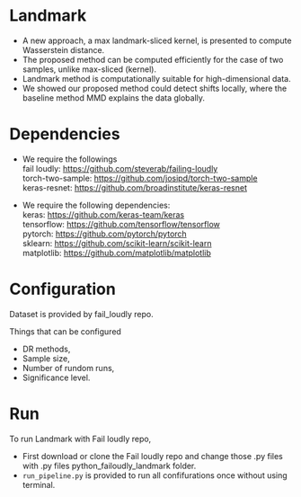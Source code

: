 # Landmark


* A new approach, a max landmark-sliced kernel, is presented to compute Wasserstein distance. 
* The proposed method can be computed efficiently for the case of two samples, unlike max-sliced (kernel).
* Landmark method is computationally suitable for high-dimensional data.
* We showed our proposed method could detect shifts locally, where the baseline method MMD explains the data globally. 


# Dependencies

* We require the followings<br>
fail loudly: https://github.com/steverab/failing-loudly<br>
torch-two-sample: https://github.com/josipd/torch-two-sample<br>
keras-resnet: https://github.com/broadinstitute/keras-resnet<br>



* We require the following dependencies:<br>
keras: https://github.com/keras-team/keras<br>
tensorflow: https://github.com/tensorflow/tensorflow<br>
pytorch: https://github.com/pytorch/pytorch<br>
sklearn: https://github.com/scikit-learn/scikit-learn<br>
matplotlib: https://github.com/matplotlib/matplotlib


# Configuration <br>
Dataset is provided by fail_loudly repo.

Things that can be configured <br>
* DR methods,
* Sample size,
* Number of rundom runs,
* Significance level.



# Run

To run Landmark with Fail loudly repo,
* First download or clone the Fail loudly repo and change those .py files with .py files python_failoudly_landmark folder. 
* `run_pipeline.py` is provided to run all confifurations once without using terminal.
